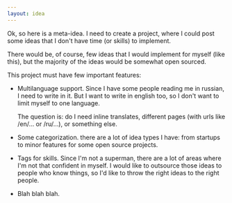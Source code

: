 ```yaml
---
layout: idea
---
```


Ok, so here is a meta-idea. I need to create a project, where I could post some ideas that I don't have time (or skills) to implement.

There would be, of course, few ideas that I would implement for myself (like this), but the majority of the ideas would be somewhat open sourced.

This project must have few important features:

- Multilanguage support. Since I have some people reading me in russian, I need to write in it. But I want to write in english too, so I don't want to limit myself to one language.

    The question is: do I need inline translates, different pages (with urls like /en/… or /ru/…), or something else.

- Some categorization. there are a lot of idea types I have: from startups to minor features for some open source projects.

- Tags for skills. Since I'm not a superman, there are a lot of areas where I'm not that confident in myself. I would like to outsource those ideas to people who know things, so I'd like to throw the right ideas to the right people.

- Blah blah blah.